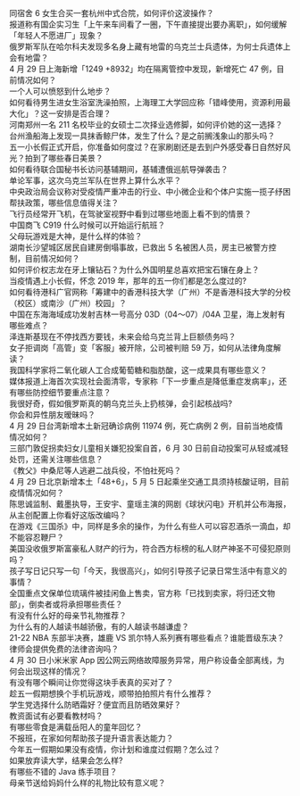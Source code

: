 同宿舍 6 女生合买一套杭州中式合院，如何评价这波操作？  
报道称有国企实习生「上午来车间看了一圈，下午直接提出要办离职」，如何缓解「年轻人不愿进厂」现象？  
俄罗斯军队在哈尔科夫发现多名身上藏有地雷的乌克兰士兵遗体，为何士兵遗体上会有地雷？  
4 月 29 日上海新增「1249 +8932」均在隔离管控中发现，新增死亡 47 例，目前情况如何？  
一个人可以愤怒到什么地步？  
如何看待男生进女生浴室洗澡拍照，上海理工大学回应称「错峰使用，资源利用最大化」？这一安排是否合理？  
河南郑州一名 211 名校毕业的女硕士二次择业选修脚，如何评价她的这一选择？  
台州渔船海上发现一具抹香鲸尸体，发生了什么？是之前搁浅象山的那头吗？  
五一小长假正式开启，你准备如何度过？在家刷剧还是去到户外感受春日自然好风光？拍到了哪些春日美景？  
如何看待联合国秘书长访问基辅期间，基辅遭俄巡航导弹袭击？  
单论军事，这次乌克兰军队在世界上算什么水平？  
中央政治局会议称对受疫情严重冲击的行业、中小微企业和个体户实施一揽子纾困帮扶政策，哪些信息值得关注？  
飞行员经常开飞机，在驾驶室视野中看到过哪些地面上看不到的情景？  
中国商飞 C919 什么时候可以开始运行航班？  
父母玩游戏是大神，是什么样的体验？  
湖南长沙望城区居民自建房倒塌事故，已救出 5 名被困人员，房主已被警方控制，目前情况如何？  
如何评价权志龙在牙上镶钻石？为什么外国明星总喜欢把宝石镶在身上？  
当疫情遇上小长假，怀念 2019 年，那年的五一你们都是怎么度过的?  
如何看待港科广官网称「筹建中的香港科技大学（广州）不是香港科技大学的分校（校区）或南沙（广州）校园」？  
中国在东海海域成功发射吉林一号高分 03D（04～07）/04A 卫星，海上发射有哪些难点？  
泽连斯基现在不停找西方要钱，未来会给乌克兰背上巨额债务吗？  
女子拒调岗「高管」变「客服」被开除，公司被判赔 59 万，如何从法律角度解读？  
我国科学家将二氧化碳人工合成葡萄糖和脂肪酸，这一成果具有哪些意义？  
媒体报道上海首次实现社会面清零，专家称「下一步重点是降低重症发病率」，还有哪些防控细节要重点注意？  
我很好奇，假如俄罗斯真的朝乌克兰头上扔核弹，会引起核战吗?  
你会和异性朋友暧昧吗？  
4 月 29 日台湾新增本土新冠确诊病例 11974 例，死亡病例 2 例，目前当地疫情情况如何？  
三部门敦促拐卖妇女儿童相关嫌犯投案自首，6 月 30 日前自动投案可从轻或减轻处罚，还需关注哪些信息？  
《教父》中桑尼等人逃避二战兵役，不怕社死吗？  
4 月 29 日北京新增本土「48+6」，5 月 5 日起乘坐交通工具须持核酸证明，目前疫情情况如何？  
陈思诚监制、戴墨执导，王安宇、童瑶主演的网剧《球状闪电》开机并公布海报，从主创配置上你看好这版改编吗？  
在游戏《三国杀》中，同样是多余的操作，为什么有些人可以容忍酒杀一滴血，却不能容忍鞭尸？  
美国没收俄罗斯富豪私人财产的行为，符合西方标榜的私人财产神圣不可侵犯原则吗？  
孩子写日记只写一句「今天，我很高兴」，如何引导孩子记录日常生活中有意义的事情？  
全国重点文保单位琉璃件被挂闲鱼上售卖，官方称「已找到卖家，将归还文物部」，倒卖者或将承担哪些责任？  
有没有什么好的母亲节礼物推荐？  
为什么有的人越读书越骄傲，有的人越读书越谦虚？  
21-22 NBA 东部半决赛，雄鹿 VS 凯尔特人系列赛有哪些看点？谁能晋级东决？  
律师会提供免费的法律咨询吗？  
4 月 30 日小米米家 App 因公网云网络故障服务异常，用户称设备全部离线，为何会出现这样的情况？  
有没有哪个瞬间让你觉得这块手表真的买对了？  
趁五一假期想换个手机玩游戏，顺带拍拍照片有什么推荐？  
学生党选择什么防晒霜好？便宜而且防晒效果好？  
教资面试有必要看教材吗？  
有哪些零食是满载岳阳人的童年回忆？  
不报班，在家如何帮助孩子提升语言表达能力？  
今年五一假期如果没有疫情，你计划和谁度过假期？怎么过？  
如果放弃读大学，结果会怎么样?  
有哪些不错的 Java 练手项目？  
母亲节送给妈妈什么样的礼物比较有意义呢？  
